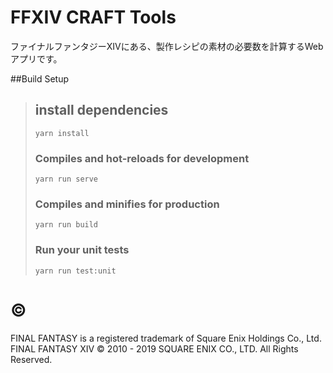 # FFXIV CRAFT Tools
ファイナルファンタジーXIVにある、製作レシピの素材の必要数を計算するWebアプリです。

##Build Setup
>## install dependencies
>```
>yarn install
>```
>### Compiles and hot-reloads for development
>```
>yarn run serve
>```
>### Compiles and minifies for production
>```
>yarn run build
>```
>### Run your unit tests
>```
>yarn run test:unit
>```

# ©
FINAL FANTASY is a registered trademark of Square Enix Holdings Co., Ltd.
FINAL FANTASY XIV © 2010 - 2019 SQUARE ENIX CO., LTD. All Rights Reserved.
